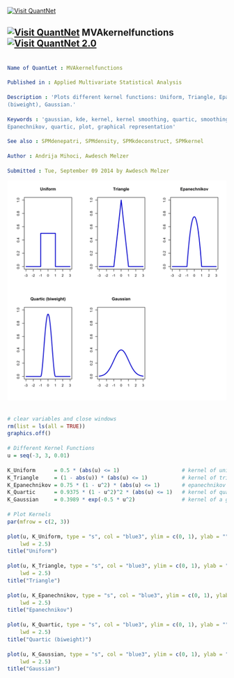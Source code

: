 
[<img src="https://github.com/QuantLet/Styleguide-and-Validation-procedure/blob/master/pictures/banner.png" alt="Visit QuantNet">](http://quantlet.de/index.php?p=info)

## [<img src="https://github.com/QuantLet/Styleguide-and-Validation-procedure/blob/master/pictures/qloqo.png" alt="Visit QuantNet">](http://quantlet.de/) **MVAkernelfunctions** [<img src="https://github.com/QuantLet/Styleguide-and-Validation-procedure/blob/master/pictures/QN2.png" width="60" alt="Visit QuantNet 2.0">](http://quantlet.de/d3/ia)

```yaml

Name of QuantLet : MVAkernelfunctions

Published in : Applied Multivariate Statistical Analysis

Description : 'Plots different kernel functions: Uniform, Triangle, Epanechnikov, Quartic
(biweight), Gaussian.'

Keywords : 'gaussian, kde, kernel, kernel smoothing, quartic, smoothing, uniform, gaussian,
Epanechnikov, quartic, plot, graphical representation'

See also : SPMdenepatri, SPMdensity, SPMkdeconstruct, SPMkernel

Author : Andrija Mihoci, Awdesch Melzer

Submitted : Tue, September 09 2014 by Awdesch Melzer

```

![Picture1](MVAkernelfunctions-1.png)


```r

# clear variables and close windows
rm(list = ls(all = TRUE))
graphics.off()

# Different Kernel Functions
u = seq(-3, 3, 0.01) 

K_Uniform      = 0.5 * (abs(u) <= 1)                    # kernel of uniform distribution
K_Triangle     = (1 - abs(u)) * (abs(u) <= 1)           # kernel of triangle distribution
K_Epanechnikov = 0.75 * (1 - u^2) * (abs(u) <= 1)       # epanechnikov kernel
K_Quartic      = 0.9375 * (1 - u^2)^2 * (abs(u) <= 1)   # kernel of quadratic biweighted distribution
K_Gaussian     = 0.3989 * exp(-0.5 * u^2)               # kernel of a gaussian distribution

# Plot Kernels
par(mfrow = c(2, 3))

plot(u, K_Uniform, type = "s", col = "blue3", ylim = c(0, 1), ylab = "", xlab = "", 
    lwd = 2.5)
title("Uniform")

plot(u, K_Triangle, type = "s", col = "blue3", ylim = c(0, 1), ylab = "", xlab = "", 
    lwd = 2.5)
title("Triangle")

plot(u, K_Epanechnikov, type = "s", col = "blue3", ylim = c(0, 1), ylab = "", xlab = "", 
    lwd = 2.5)
title("Epanechnikov")

plot(u, K_Quartic, type = "s", col = "blue3", ylim = c(0, 1), ylab = "", xlab = "", 
    lwd = 2.5)
title("Quartic (biweight)")

plot(u, K_Gaussian, type = "s", col = "blue3", ylim = c(0, 1), ylab = "", xlab = "", 
    lwd = 2.5)
title("Gaussian")


```
